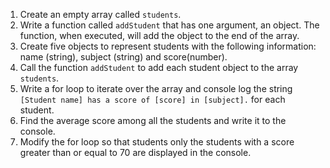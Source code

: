 1. Create an empty array called `students`.
2. Write a function called `addStudent` that has one argument, an object. The function, when executed, will add the object to the end of the array.
3. Create five objects to represent students with the following information: name (string), subject (string) and score(number).
4. Call the function `addStudent` to add each student object to the array `students`.
5. Write a for loop to iterate over the array and console log the string `[Student name] has a score of [score] in [subject].` for each student.
6. Find the average score among all the students and write it to the console.
7. Modify the for loop so that students only the students with a score greater than or equal to 70 are displayed in the console.